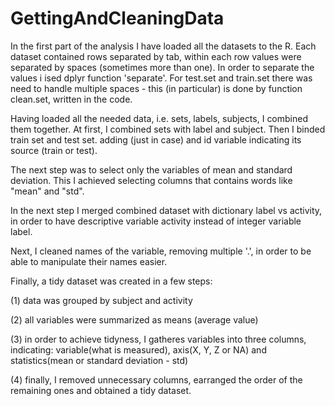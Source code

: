 # GettingAndCleaningData

In the first part of the analysis I have loaded all the datasets to the R. Each dataset contained rows separated by tab, within each row values were separated by spaces (sometimes more than one). In order to separate the values i ised dplyr function 'separate'. For test.set and train.set there was need to handle multiple spaces - this (in particular) is done by function clean.set, written in the code.

Having loaded all the needed data, i.e. sets, labels, subjects, I combined them together. At first, I combined sets with label and subject. Then I binded train set and test set. adding (just in case) and id variable indicating its source (train or test).

The next step was to select only the variables of mean and standard deviation. This I achieved selecting columns that contains words like "mean" and "std".

In the next step I merged combined dataset with dictionary label vs activity, in order to have descriptive variable activity instead of integer variable label.

Next, I cleaned names of the variable, removing multiple '.', in order to be able to manipulate their names easier.

Finally, a tidy dataset was created in a few steps:

(1) data was grouped by subject and activity

(2) all variables were summarized as means (average value)

(3) in order to achieve tidyness, I gatheres variables into three columns, indicating: variable(what is measured), axis(X, Y, Z or NA) and statistics(mean or standard deviation - std)

(4) finally, I removed unnecessary columns, earranged the order of the remaining ones and obtained a tidy dataset.
